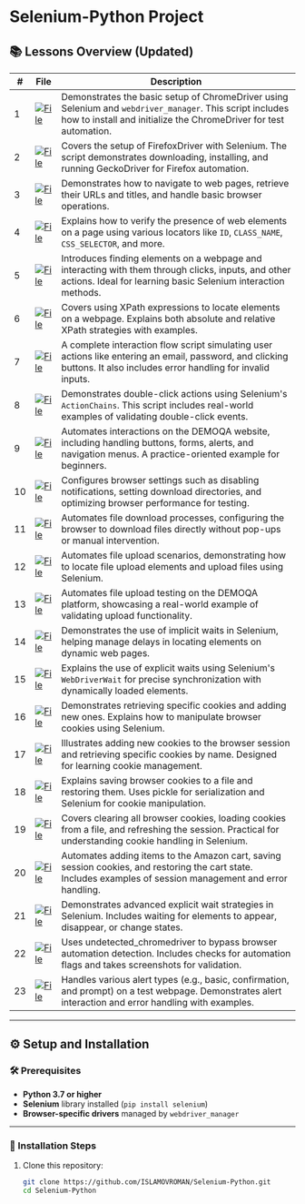 # Selenium-Python Project

## 📚 Lessons Overview (Updated)

| **#** | **File**                                                                                                             | **Description**                                                                                                                                                                                                                                                                                     |
|-------|---------------------------------------------------------------------------------------------------------------------|-------------------------------------------------------------------------------------------------------------------------------------------------------------------------------------------------------------------------------------------------------------|
| 1     | [![File](https://img.shields.io/badge/File-1_chromedriver.py-blue)](1_chromedriver.py)                               | Demonstrates the basic setup of ChromeDriver using Selenium and `webdriver_manager`. This script includes how to install and initialize the ChromeDriver for test automation.                                                                                |
| 2     | [![File](https://img.shields.io/badge/File-2_firefoxdriver.py-blue)](2_firefoxdriver.py)                             | Covers the setup of FirefoxDriver with Selenium. The script demonstrates downloading, installing, and running GeckoDriver for Firefox automation.                                                                                                           |
| 3     | [![File](https://img.shields.io/badge/File-3_navigation.py-blue)](3_navigation.py)                                   | Demonstrates how to navigate to web pages, retrieve their URLs and titles, and handle basic browser operations.                                                                                                     |
| 4     | [![File](https://img.shields.io/badge/File-4_Verification.py-blue)](4_Verification.py)                               | Explains how to verify the presence of web elements on a page using various locators like `ID`, `CLASS_NAME`, `CSS_SELECTOR`, and more.                                                                                                                     |
| 5     | [![File](https://img.shields.io/badge/File-5_find.py-blue)](5_find.py)                                               | Introduces finding elements on a webpage and interacting with them through clicks, inputs, and other actions. Ideal for learning basic Selenium interaction methods.                                                                                        |
| 6     | [![File](https://img.shields.io/badge/File-6_xpath.py-blue)](6_xpath.py)                                             | Covers using XPath expressions to locate elements on a webpage. Explains both absolute and relative XPath strategies with examples.                                                                                                                         |
| 7     | [![File](https://img.shields.io/badge/File-7_clicktutor.py-blue)](7_clicktutor.py)                                   | A complete interaction flow script simulating user actions like entering an email, password, and clicking buttons. It also includes error handling for invalid inputs.                                                                                      |
| 8     | [![File](https://img.shields.io/badge/File-8.1_doubleklick.py-blue)](8.1_doubleklick.py)                             | Demonstrates double-click actions using Selenium's `ActionChains`. This script includes real-world examples of validating double-click events.                                                                                                               |
| 9     | [![File](https://img.shields.io/badge/File-8.2_DEMOQA.py-blue)](8.2_DEMOQA.py)                                       | Automates interactions on the DEMOQA website, including handling buttons, forms, alerts, and navigation menus. A practice-oriented example for beginners.                                                                                                  |
| 10    | [![File](https://img.shields.io/badge/File-9_BrowserSettings.py-blue)](9_BrowserSettings.py)                         | Configures browser settings such as disabling notifications, setting download directories, and optimizing browser performance for testing.                                                                                                                  |
| 11    | [![File](https://img.shields.io/badge/File-10_Downloading_file.py-blue)](10_Downloading_file.py)                     | Automates file download processes, configuring the browser to download files directly without pop-ups or manual intervention.                                                                                                                               |
| 12    | [![File](https://img.shields.io/badge/File-10.1_Upload_file.py-blue)](10.1_Upload_file.py)                           | Automates file upload scenarios, demonstrating how to locate file upload elements and upload files using Selenium.                                                                                                                                           |
| 13    | [![File](https://img.shields.io/badge/File-10.2_Upload_DEMOQA.py-blue)](10.2_Upload_DEMOQA.py)                       | Automates file upload testing on the DEMOQA platform, showcasing a real-world example of validating upload functionality.                                                                                                                                   |
| 14    | [![File](https://img.shields.io/badge/File-11.1_Implicitly.py-blue)](11.1_Implicitly.py)                             | Demonstrates the use of implicit waits in Selenium, helping manage delays in locating elements on dynamic web pages.                                                                                                                                        |
| 15    | [![File](https://img.shields.io/badge/File-11.2_Explicit.py-blue)](11.2_Explicit.py)                                 | Explains the use of explicit waits using Selenium's `WebDriverWait` for precise synchronization with dynamically loaded elements.                                                                                                                           |
| 16    | [![File](https://img.shields.io/badge/File-14_1_getCookies.py-blue)](14_1_getCookies.py)                             | Demonstrates retrieving specific cookies and adding new ones. Explains how to manipulate browser cookies using Selenium.                                                                                                                                    |
| 17    | [![File](https://img.shields.io/badge/File-14_2_addCookies.py-blue)](14_2_addCookies.py)                             | Illustrates adding new cookies to the browser session and retrieving specific cookies by name. Designed for learning cookie management.                                                                                                                      |
| 18    | [![File](https://img.shields.io/badge/File-14_3_GetCookiestofile.py-blue)](14_3_GetCookiestofile.py)                 | Explains saving browser cookies to a file and restoring them. Uses pickle for serialization and Selenium for cookie manipulation.                                                                                                                            |
| 19    | [![File](https://img.shields.io/badge/File-14_4_cookies.py-blue)](14_4_cookies.py)                                   | Covers clearing all browser cookies, loading cookies from a file, and refreshing the session. Practical for understanding cookie handling in Selenium.                                                                                                       |
| 20    | [![File](https://img.shields.io/badge/File-14_5_Amazoncart.py-blue)](14_5_Amazoncart.py)                             | Automates adding items to the Amazon cart, saving session cookies, and restoring the cart state. Includes examples of session management and error handling.                                                                                                 |
| 21    | [![File](https://img.shields.io/badge/File-11.3_Explicit.py-blue)](11.3_Explicit.py)                                 | Demonstrates advanced explicit wait strategies in Selenium. Includes waiting for elements to appear, disappear, or change states.                                                                                                                            |
| 22    | [![File](https://img.shields.io/badge/File-12.1_stells_cheking.py-blue)](12.1_stells_cheking.py)                     | Uses undetected_chromedriver to bypass browser automation detection. Includes checks for automation flags and takes screenshots for validation.                                                                                                               |
| 23    | [![File](https://img.shields.io/badge/File-13_Allerts.py-blue)](13_Allerts.py)                                       | Handles various alert types (e.g., basic, confirmation, and prompt) on a test webpage. Demonstrates alert interaction and error handling with examples.                                                                                                       |

---

## ⚙️ Setup and Installation

### 🛠 Prerequisites

- **Python 3.7 or higher**  
- **Selenium** library installed (`pip install selenium`)  
- **Browser-specific drivers** managed by `webdriver_manager`  

---

### 🚀 Installation Steps

1. Clone this repository:  
   ```bash
   git clone https://github.com/ISLAMOVROMAN/Selenium-Python.git
   cd Selenium-Python
